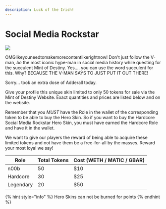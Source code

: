 ```yaml
---
description: Luck of the Irish!
---
```


# Social Media Rockstar

![](../../.gitbook/assets/skin-social\_media\_rockstar.jpg)

OMGlikeyouneedtomakemorecontentlikerightnow! Don't just follow the V-man, _be_ the most iconic hype-man in social media history while questing for the succulent Mint of Destiny. Yes.... you can use the word succulent for this. Why? BECAUSE THE V-MAN SAYS TO JUST PUT IT OUT THERE!

Sorry... took an extra dose of Adderall today.

Give your profile this unique skin limited to only 50 tokens for sale via the Mint of Destiny Website. Exact quantities and prices are listed below and on the website.

Remember that you _MUST_ have the Role in the wallet of the corresponding token to be able to buy the Hero Skin. So if you want to buy the Hardcore Social Media Rockstar Hero Skin, you must have earned the Hardcore Role and have it in the wallet.

We want to give our players the reward of being able to acquire these limited tokens and not have them be a free-for-all by the masses. Reward your most loyal we say!

| Role      | Total Tokens | Cost (WETH / MATIC / GBAR) |
| --------- | ------------ | -------------------------- |
| n00b      | 50           | $10                        |
| Hardcore  | 30           | $25                        |
| Legendary | 20           | $50                        |

{% hint style="info" %}
Hero Skins can not be burned for points
{% endhint %}

